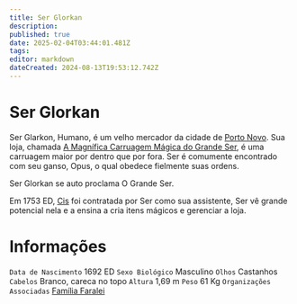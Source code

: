 ```yaml
---
title: Ser Glorkan
description: 
published: true
date: 2025-02-04T03:44:01.481Z
tags: 
editor: markdown
dateCreated: 2024-08-13T19:53:12.742Z
---
```


<!-- SUBTITLE: Visão geral sobre Ser Glorkan -->

# Ser Glorkan
Ser Glarkon, Humano, é um velho mercador da cidade de [Porto Novo](/lugares/plano-material/drafeon/sudeste-de-drafeon/porto-novo#porto-novo). Sua loja, chamada [A Magnífica Carruagem Mágica do Grande Ser](/lugares/plano-material/drafeon/sudeste-de-drafeon/porto-novo/a-magnifica-carruagem-magica-do-grande-ser#a-magnifica-carruagem-magica-do-grande-ser), é uma carruagem maior por dentro que por fora. Ser é comumente encontrado com seu ganso, Opus, o qual obedece fielmente suas ordens.

Ser Glorkan se auto proclama O Grande Ser.

Em 1753 ED, [Cis](/individuos/cis) foi contratada por Ser como sua assistente, Ser vê grande potencial nela e a ensina a cria itens mágicos e gerenciar a loja.

# Informações
`Data de Nascimento` 1692 ED
`Sexo Biológico` Masculino
`Olhos` Castanhos
`Cabelos` Branco, careca no topo
`Altura` 1,69 m
`Peso` 61 Kg
`Organizações Associadas` [Família Faralei](/faccoes/faccoes-familiares/familia-faralei#familia-faralei)
